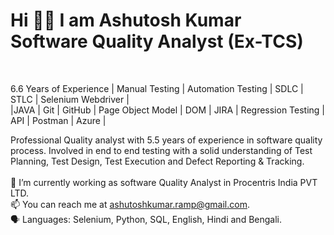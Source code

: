<h1> Hi 👋👋 I am Ashutosh Kumar <br>
 Software Quality Analyst (Ex-TCS)</h1> <br>
 
 6.6 Years of Experience | Manual Testing | Automation Testing | SDLC | STLC | Selenium Webdriver |<br> |JAVA 
 | Git | GitHub | Page Object Model | DOM | JIRA | Regression Testing | API | Postman | Azure | <br>
 
 Professional Quality analyst with 5.5 years of experience in software quality process. Involved in end to end
testing with a solid understanding of Test Planning, Test Design, Test Execution and Defect Reporting &
Tracking. <br> <br>
🔭 I’m currently working as software Quality Analyst in Procentris India PVT LTD. <br>
📫 You can reach me at ashutoshkumar.ramp@gmail.com. <br>
🗣 Languages: Selenium, Python, SQL, English, Hindi and Bengali.
